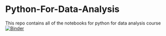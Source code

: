 # Python-For-Data-Analysis
This repo contains all of the notebooks for python for data analysis course
[![Binder](https://mybinder.org/badge_logo.svg)](https://mybinder.org/v2/gh/NaserNikandish/Python-For-Data-Analysis/main?filepath=Program%20Control%20Statements.ipynb)

